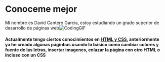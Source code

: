 # Conoceme mejor
Mi nombre es David Cantero García, estoy estudiando un grado superior de desarrollo de páginas web![CodingGIF](https://github.com/user-attachments/assets/e13c32ca-1fc5-4f31-a566-afe9539b0dd6)

<H4>Actualmente tengo ciertos conocimientos en <u>HTML y CSS</u>, anteriormente ya he creado algunas páginbas usando lo básico como cambiar colores y fuente de las letras, insertar imagenes, enlazar la página con otro HTML o incluso con un CSS</H4>
